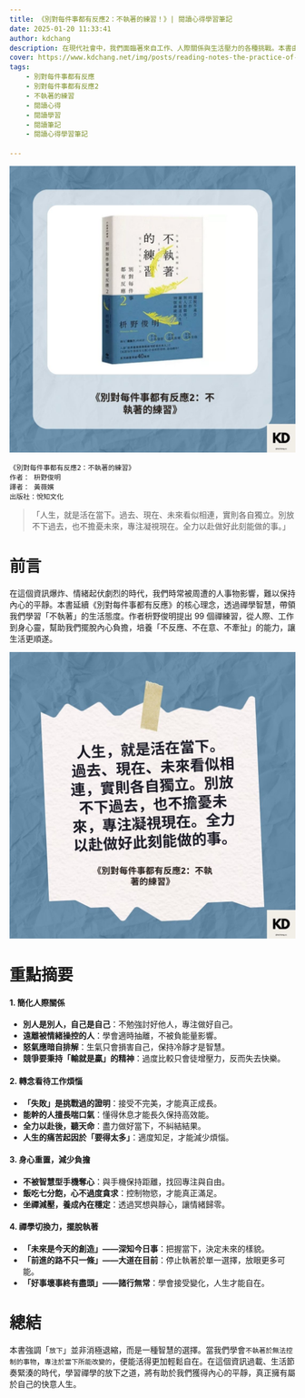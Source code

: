 ```yaml
---
title: 《別對每件事都有反應2：不執著的練習！》| 閱讀心得學習筆記
date: 2025-01-20 11:33:41
author: kdchang
description: 在現代社會中，我們面臨著來自工作、人際關係與生活壓力的各種挑戰。本書由日本知名禪師枡野俊明撰寫，透過99個生活準則，教導我們如何運用禪學的智慧，學會「放下」，讓心靈重獲自由。本書不僅適合對禪學有興趣的讀者，也特別適合正在面臨人生困境、希望減少內心煩惱的人。
cover: https://www.kdchang.net/img/posts/reading-notes-the-practice-of-non-attachment-1.jpg
tags: 
    - 別對每件事都有反應
    - 別對每件事都有反應2
    - 不執著的練習
    - 閱讀心得
    - 閱讀學習
    - 閱讀筆記
    - 閱讀心得學習筆記

---
```


![](img/posts/reading-notes-the-practice-of-non-attachment-1.jpg)

```
《別對每件事都有反應2：不執著的練習》
作者： 枡野俊明
譯者： 黃薇嬪
出版社：悅知文化
```

> 「人生，就是活在當下。過去、現在、未來看似相連，實則各自獨立。別放不下過去，也不擔憂未來，專注凝視現在。全力以赴做好此刻能做的事。」

# 前言
在這個資訊爆炸、情緒起伏劇烈的時代，我們時常被周遭的人事物影響，難以保持內心的平靜。本書延續《別對每件事都有反應》的核心理念，透過禪學智慧，帶領我們學習「不執著」的生活態度。作者枡野俊明提出 99 個禪練習，從人際、工作到身心靈，幫助我們擺脫內心負擔，培養「不反應、不在意、不牽扯」的能力，讓生活更順遂。  

![](img/posts/reading-notes-the-practice-of-non-attachment-2.jpg)

# 重點摘要
#### **1. 簡化人際關係**  
- **別人是別人，自己是自己**：不勉強討好他人，專注做好自己。  
- **遠離被情緒操控的人**：學會適時抽離，不被負能量影響。  
- **怒氣應暗自排解**：生氣只會損害自己，保持冷靜才是智慧。  
- **競爭要秉持「輸就是贏」的精神**：過度比較只會徒增壓力，反而失去快樂。  

#### **2. 轉念看待工作煩惱**  
- **「失敗」是挑戰過的證明**：接受不完美，才能真正成長。  
- **能幹的人擅長喘口氣**：懂得休息才能長久保持高效能。  
- **全力以赴後，聽天命**：盡力做好當下，不糾結結果。  
- **人生的痛苦起因於「要得太多」**：適度知足，才能減少煩惱。  

#### **3. 身心重置，減少負擔**  
- **不被智慧型手機奪心**：與手機保持距離，找回專注與自由。  
- **飯吃七分飽，心不過度貪求**：控制物慾，才能真正滿足。  
- **坐禪減壓，養成內在穩定**：透過冥想與靜心，讓情緒歸零。  

#### **4. 禪學切換力，擺脫執著**  
- **「未來是今天的創造」——深知今日事**：把握當下，決定未來的樣貌。  
- **「前進的路不只一條」——大道在目前**：停止執著於單一選擇，放眼更多可能。  
- **「好事壞事終有盡頭」——諸行無常**：學會接受變化，人生才能自在。  

# 總結
本書強調「`放下`」並非消極退縮，而是一種智慧的選擇。當我們學會`不執著於無法控制的事物`，`專注於當下所能改變的`，便能活得更加輕鬆自在。在這個資訊過載、生活節奏緊湊的時代，學習禪學的放下之道，將有助於我們獲得內心的平靜，真正擁有屬於自己的快意人生。
